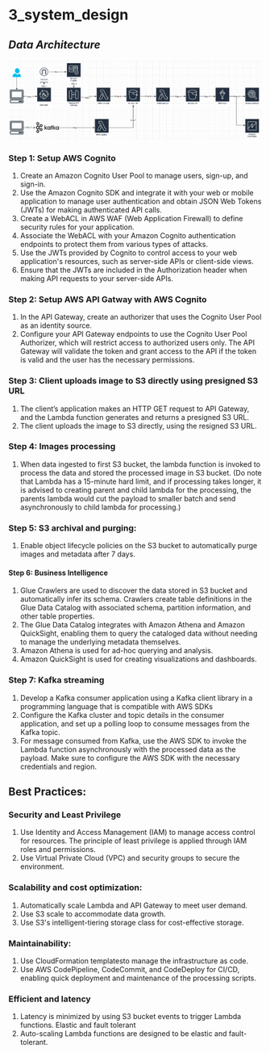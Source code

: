 # 3_system_design

## _Data Architecture_

![Alt Text](architecture.png)

### Step 1: Setup AWS Cognito

1. Create an Amazon Cognito User Pool to manage users, sign-up, and sign-in.
2. Use the Amazon Cognito SDK and integrate it with your web or mobile application to manage user authentication and obtain JSON Web Tokens (JWTs) for making authenticated API calls.
3. Create a WebACL in AWS WAF (Web Application Firewall) to define security rules for your application.
4. Associate the WebACL with your Amazon Cognito authentication endpoints to protect them from various types of attacks.
5. Use the JWTs provided by Cognito to control access to your web application's resources, such as server-side APIs or client-side views.
6. Ensure that the JWTs are included in the Authorization header when making API requests to your server-side APIs.

### Step 2: Setup AWS API Gatway with AWS Cognito

1. In the API Gateway, create an authorizer that uses the Cognito User Pool as an identity source.
2. Configure your API Gateway endpoints to use the Cognito User Pool Authorizer, which will restrict access to authorized users only. The API Gateway will validate the token and grant access to the API if the token is valid and the user has the necessary permissions.

### Step 3: Client uploads image to S3 directly using presigned S3 URL

1. The client’s application makes an HTTP GET request to API Gateway, and the Lambda function generates and returns a presigned S3 URL.
2. The client uploads the image to S3 directly, using the resigned S3 URL.

### Step 4: Images processing

1. When data ingested to first S3 bucket, the lambda function is invoked to process the data and stored the processed image in S3 bucket. (Do note that Lambda has a 15-minute hard limit, and if processing takes longer, it is advised to creating parent and child lambda for the processing, the parents lambda would cut the payload to smaller batch and send asynchronously to child lambda for processing.)

### Step 5: S3 archival and purging:

1. Enable object lifecycle policies on the S3 bucket to automatically purge images and metadata after 7 days.


#### Step 6: Business Intelligence

1. Glue Crawlers are used to discover the data stored in S3 bucket and automatically infer its schema. Crawlers create table definitions in the Glue Data Catalog with associated schema, partition information, and other table properties.
2. The Glue Data Catalog integrates with Amazon Athena and Amazon QuickSight, enabling them to query the cataloged data without needing to manage the underlying metadata themselves.
3. Amazon Athena is used for ad-hoc querying and analysis.
4. Amazon QuickSight is used for creating visualizations and dashboards.

### Step 7: Kafka streaming

1. Develop a Kafka consumer application using a Kafka client library in a programming language that is compatible with AWS SDKs
2. Configure the Kafka cluster and topic details in the consumer application, and set up a polling loop to consume messages from the Kafka topic.
3. For message consumed from Kafka, use the AWS SDK to invoke the Lambda function asynchronously with the processed data as the payload. Make sure to configure the AWS SDK with the necessary credentials and region.

## Best Practices:

### Security and Least Privilege

1. Use Identity and Access Management (IAM) to manage access control for resources. The principle of least privilege is applied through IAM roles and permissions.
2. Use Virtual Private Cloud (VPC) and security groups to secure the environment.

### Scalability and cost optimization:

1. Automatically scale Lambda and API Gateway to meet user demand.
2. Use S3 scale to accommodate data growth.
3. Use S3's intelligent-tiering storage class for cost-effective storage.

### Maintainability:

1. Use CloudFormation templatesto manage the infrastructure as code.
2. Use AWS CodePipeline, CodeCommit, and CodeDeploy for CI/CD, enabling quick deployment and maintenance of the processing scripts.

### Efficient and latency

1. Latency is minimized by using S3 bucket events to trigger Lambda functions.
Elastic and fault tolerant
2. Auto-scaling Lambda functions are designed to be elastic and fault-tolerant.